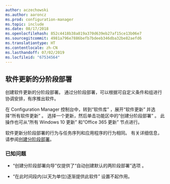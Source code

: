 ```yaml
---
author: aczechowski
ms.author: aaroncz
ms.prod: configuration-manager
ms.topic: include
ms.date: 08/17/2018
ms.openlocfilehash: 852c4418b38a819a370d639eb27af15ce13b06e7
ms.sourcegitcommit: 4981a796e7886befb7bdeeb346dba32be82aefd6
ms.translationtype: HT
ms.contentlocale: zh-CN
ms.lasthandoff: 07/02/2019
ms.locfileid: "67534564"
---
```

## <a name="bkmk_pod"></a> 软件更新的分阶段部署
<!--1358146-->

创建软件更新的分阶段部署。 通过分阶段部署，可以根据可自定义条件和组进行协调安排，有序推出软件。

在 Configuration Manager 控制台中，转到“软件库”  ，展开“软件更新”  并选择“所有软件更新”  。 选择一个更新，然后单击功能区中的“创建分阶段部署”  。 此操作也可从“所有 Windows 10 更新”  和“Office 365 更新”  节点进行。 

软件更新分阶段部署的行为与任务序列和应用程序的行为相同。 有关详细信息，请参阅[创建分阶段部署](/sccm/osd/deploy-use/create-phased-deployment-for-task-sequence)。


### <a name="known-issues"></a>已知问题

- “创建分阶段部署向导”仅提供了“自动创建默认的两阶段部署”选项  。

- “在此时间段内(以天为单位)逐渐提供此软件”  设置不起作用。  



